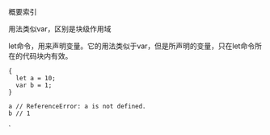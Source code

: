 概要索引

用法类似var，区别是块级作用域

let命令，用来声明变量。它的用法类似于var，但是所声明的变量，只在let命令所在的代码块内有效。

    {
      let a = 10;
      var b = 1;
    }

    a // ReferenceError: a is not defined.
    b // 1
`


